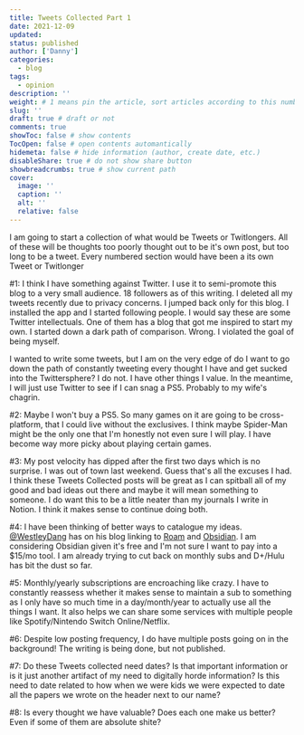 ```yaml
---
title: Tweets Collected Part 1
date: 2021-12-09
updated:
status: published
author: ['Danny']
categories:
  - blog
tags:
  - opinion
description: ''
weight: # 1 means pin the article, sort articles according to this number
slug: ''
draft: true # draft or not
comments: true
showToc: false # show contents
TocOpen: false # open contents automantically
hidemeta: false # hide information (author, create date, etc.)
disableShare: true # do not show share button
showbreadcrumbs: true # show current path
cover:
  image: ''
  caption: ''
  alt: ''
  relative: false
---
```


I am going to start a collection of what would be Tweets or Twitlongers. All of
these will be thoughts too poorly thought out to be it's own post, but too long
to be a tweet. Every numbered section would have been a its own Tweet or
Twitlonger

\#1: I think I have something against Twitter. I use it to semi-promote this
blog to a very small audience. 18 followers as of this writing. I deleted all my
tweets recently due to privacy concerns. I jumped back only for this blog. I
installed the app and I started following people. I would say these are some
Twitter intellectuals. One of them has a blog that got me inspired to start my
own. I started down a dark path of comparison. Wrong. I violated the goal of
being myself.

I wanted to write some tweets, but I am on the very edge of do I want to go down
the path of constantly tweeting every thought I have and get sucked into the
Twittersphere? I do not. I have other things I value. In the meantime, I will
just use Twitter to see if I can snag a PS5. Probably to my wife's chagrin.

\#2: Maybe I won't buy a PS5. So many games on it are going to be
cross-platform, that I could live without the exclusives. I think maybe
Spider-Man might be the only one that I'm honestly not even sure I will play. I
have become way more picky about playing certain games.

\#3: My post velocity has dipped after the first two days which is no surprise.
I was out of town last weekend. Guess that's all the excuses I had. I think
these Tweets Collected posts will be great as I can spitball all of my good and
bad ideas out there and maybe it will mean something to someone. I do want this
to be a little neater than my journals I write in Notion. I think it makes sense
to continue doing both.

\#4: I have been thinking of better ways to catalogue my ideas.
[@WestleyDang](https://twitter.com/WestleyDang) has on his blog linking to
[Roam](https://roamresearch.com/) and [Obsidian](https://obsidian.md/). I am
considering Obsidian given it's free and I'm not sure I want to pay into a
$15/mo tool. I am already trying to cut back on monthly subs and D+/Hulu has bit
the dust so far.

\#5: Monthly/yearly subscriptions are encroaching like crazy. I have to
constantly reassess whether it makes sense to maintain a sub to something as I
only have so much time in a day/month/year to actually use all the things I
want. It also helps we can share some services with multiple people like
Spotify/Nintendo Switch Online/Netflix.

\#6: Despite low posting frequency, I do have multiple posts going on in the
background! The writing is being done, but not published.

\#7: Do these Tweets collected need dates? Is that important information or is
it just another artifact of my need to digitally horde information? Is this need
to date related to how when we were kids we were expected to date all the papers
we wrote on the header next to our name?

\#8: Is every thought we have valuable? Does each one make us better? Even if
some of them are absolute shite?
